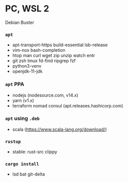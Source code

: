 PC, WSL 2
========
Debian Buster

### `apt`
- apt-transport-https build-essential lsb-release
- vim-nox bash-completion
- htop man curl wget zip unzip watch entr
- git zsh tmux fd-find ripgrep fzf
- python3-venv
- openjdk-11-jdk

### `apt` PPA
- nodejs (nodesource.com, v14.x)
- yarn (v1.x)
- terraform nomad consul (apt.releases.hashicorp.com)

### `apt` using `.deb`
- scala (<https://www.scala-lang.org/download/>)

### `rustup`
- stable: rust-src clippy

### `cargo install`
- lsd bat git-delta
